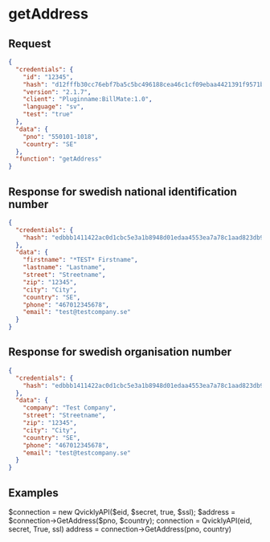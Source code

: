 # getAddress

## Request
```json
{
  "credentials": {
    "id": "12345",
    "hash": "d12fffb30cc76ebf7ba5c5bc496188cea46c1cf09ebaa4421391f9571bd4df6920223222e87b6bf0dcb7fa8867410851e148f84f9dec6d94b1fddf9f66dc1307",
    "version": "2.1.7",
    "client": "Pluginname:BillMate:1.0",
    "language": "sv",
    "test": "true"
  },
  "data": {
    "pno": "550101-1018",
    "country": "SE"
  },
  "function": "getAddress"
}
```

## Response for swedish national identification number
```json
{
  "credentials": {
    "hash": "edbbb1411422ac0d1cbc5e3a1b8948d01edaa4553ea7a78c1aad823db9f49acbc0b6f9d02769cae8975fe5f44bba13050a5b9c2e19f0f488b9faa7df66029520"
  },
  "data": {
    "firstname": "*TEST* Firstname",
    "lastname": "Lastname",
    "street": "Streetname",
    "zip": "12345",
    "city": "City",
    "country": "SE",
    "phone": "467012345678",
    "email": "test@testcompany.se"
  }
}
```

## Response for swedish organisation number
```json
{
  "credentials": {
    "hash": "edbbb1411422ac0d1cbc5e3a1b8948d01edaa4553ea7a78c1aad823db9f49acbc0b6f9d02769cae8975fe5f44bba13050a5b9c2e19f0f488b9faa7df66029520"
  },
  "data": {
    "company": "Test Company",
    "street": "Streetname",
    "zip": "12345",
    "city": "City",
    "country": "SE",
    "phone": "467012345678",
    "email": "test@testcompany.se"
  }
}
```

## Examples

<tabs>
<tab title="PHP">
<code-block lang="php">
$connection = new QvicklyAPI($eid, $secret, true, $ssl);
$address = $connection->GetAddress($pno, $country);
</code-block>
</tab>
<tab title="Python">
<code-block lang="python">
connection = QvicklyAPI(eid, secret, True, ssl)
address = connection->GetAddress(pno, country)
</code-block>
</tab>
</tabs>